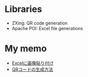 # Libraries
- ZXing: QR code generation
- Apache POI: Excel file generations

# My memo
- [Excelに画像貼り付け](https://seasoned-polo-00b.notion.site/apache-poi-Excel-4e31ed3d66d54462b0b480bd6d9b71fc)
- [QRコードの生成方法](https://seasoned-polo-00b.notion.site/20210805-QR-bd8bdac8937c417d9e4669690322752e)
